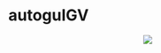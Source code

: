 # autoguIGV

<p align="center">
  <img src="https://github.com/FerAmbriz/autoguIGV/blob/main/Example.gif" height="auto">
</p>
